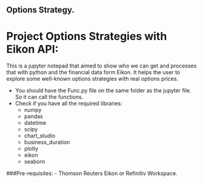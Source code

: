 ## Options Strategy.

# Project Options Strategies with Eikon API:
This is a jupyter notepad that aimed to show who we can get and processes that with python and the financial data form Eikon. It helps the user to explore some well-known options strategies with real options prices.


- You should have the Func.py file on the same folder as the jupyter file. So it can call the functions.
- Check if you have all the required libraries:
	* numpy
	* pandas 
	* datetime
	* scipy
	* chart_studio
	* business_duration
	* plotly
	* eikon
	* seaborn

###Pre-requisites:
	- Thomson Reuters Eikon or Refinitiv Workspace.
